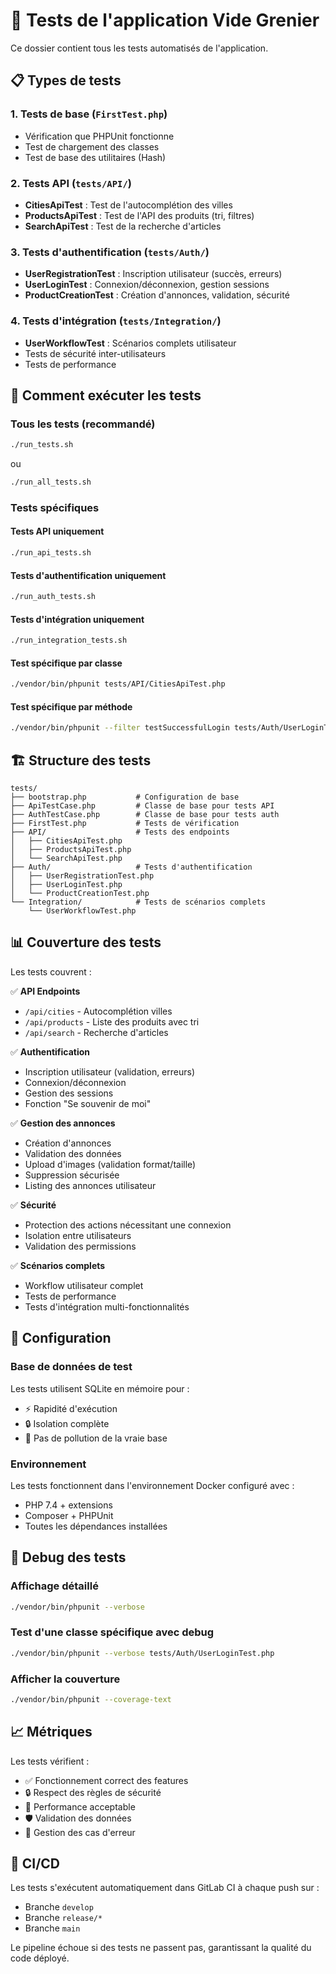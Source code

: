 # 🧪 Tests de l'application Vide Grenier

Ce dossier contient tous les tests automatisés de l'application.

## 📋 Types de tests

### 1. **Tests de base** (`FirstTest.php`)
- Vérification que PHPUnit fonctionne
- Test de chargement des classes
- Test de base des utilitaires (Hash)

### 2. **Tests API** (`tests/API/`)
- **CitiesApiTest** : Test de l'autocomplétion des villes
- **ProductsApiTest** : Test de l'API des produits (tri, filtres)
- **SearchApiTest** : Test de la recherche d'articles

### 3. **Tests d'authentification** (`tests/Auth/`)
- **UserRegistrationTest** : Inscription utilisateur (succès, erreurs)
- **UserLoginTest** : Connexion/déconnexion, gestion sessions
- **ProductCreationTest** : Création d'annonces, validation, sécurité

### 4. **Tests d'intégration** (`tests/Integration/`)
- **UserWorkflowTest** : Scénarios complets utilisateur
- Tests de sécurité inter-utilisateurs
- Tests de performance

## 🚀 Comment exécuter les tests

### Tous les tests (recommandé)
```bash
./run_tests.sh
```
ou
```bash
./run_all_tests.sh
```

### Tests spécifiques

#### Tests API uniquement
```bash
./run_api_tests.sh
```

#### Tests d'authentification uniquement
```bash
./run_auth_tests.sh
```

#### Tests d'intégration uniquement
```bash
./run_integration_tests.sh
```

#### Test spécifique par classe
```bash
./vendor/bin/phpunit tests/API/CitiesApiTest.php
```

#### Test spécifique par méthode
```bash
./vendor/bin/phpunit --filter testSuccessfulLogin tests/Auth/UserLoginTest.php
```

## 🏗️ Structure des tests

```
tests/
├── bootstrap.php           # Configuration de base
├── ApiTestCase.php         # Classe de base pour tests API
├── AuthTestCase.php        # Classe de base pour tests auth
├── FirstTest.php           # Tests de vérification
├── API/                    # Tests des endpoints
│   ├── CitiesApiTest.php
│   ├── ProductsApiTest.php
│   └── SearchApiTest.php
├── Auth/                   # Tests d'authentification
│   ├── UserRegistrationTest.php
│   ├── UserLoginTest.php
│   └── ProductCreationTest.php
└── Integration/            # Tests de scénarios complets
    └── UserWorkflowTest.php
```

## 📊 Couverture des tests

Les tests couvrent :

✅ **API Endpoints**
- `/api/cities` - Autocomplétion villes
- `/api/products` - Liste des produits avec tri
- `/api/search` - Recherche d'articles

✅ **Authentification**
- Inscription utilisateur (validation, erreurs)
- Connexion/déconnexion
- Gestion des sessions
- Fonction "Se souvenir de moi"

✅ **Gestion des annonces**
- Création d'annonces
- Validation des données
- Upload d'images (validation format/taille)
- Suppression sécurisée
- Listing des annonces utilisateur

✅ **Sécurité**
- Protection des actions nécessitant une connexion
- Isolation entre utilisateurs
- Validation des permissions

✅ **Scénarios complets**
- Workflow utilisateur complet
- Tests de performance
- Tests d'intégration multi-fonctionnalités

## 🔧 Configuration

### Base de données de test
Les tests utilisent SQLite en mémoire pour :
- ⚡ Rapidité d'exécution
- 🔒 Isolation complète
- 🧹 Pas de pollution de la vraie base

### Environnement
Les tests fonctionnent dans l'environnement Docker configuré avec :
- PHP 7.4 + extensions
- Composer + PHPUnit
- Toutes les dépendances installées

## 🐛 Debug des tests

### Affichage détaillé
```bash
./vendor/bin/phpunit --verbose
```

### Test d'une classe spécifique avec debug
```bash
./vendor/bin/phpunit --verbose tests/Auth/UserLoginTest.php
```

### Afficher la couverture
```bash
./vendor/bin/phpunit --coverage-text
```

## 📈 Métriques

Les tests vérifient :
- ✅ Fonctionnement correct des features
- 🔒 Respect des règles de sécurité  
- 🚀 Performance acceptable
- 🛡️ Validation des données
- 🧪 Gestion des cas d'erreur

## 🔄 CI/CD

Les tests s'exécutent automatiquement dans GitLab CI à chaque push sur :
- Branche `develop`
- Branche `release/*`
- Branche `main`

Le pipeline échoue si des tests ne passent pas, garantissant la qualité du code déployé.
